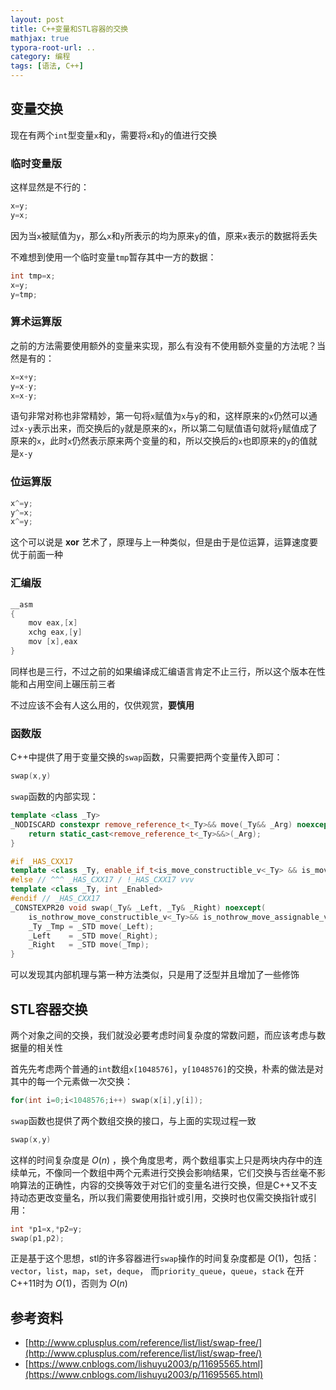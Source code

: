 ```yaml
---
layout: post
title: C++变量和STL容器的交换
mathjax: true
typora-root-url: ..
category: 编程
tags: [语法, C++]
---
```


## 变量交换

现在有两个`int`型变量`x`和`y`，需要将`x`和`y`的值进行交换

### 临时变量版

这样显然是不行的：

```cpp
x=y;
y=x;
```

因为当`x`被赋值为`y`，那么`x`和`y`所表示的均为原来`y`的值，原来`x`表示的数据将丢失

不难想到使用一个临时变量`tmp`暂存其中一方的数据：

```cpp
int tmp=x;
x=y;
y=tmp;
```

### 算术运算版

之前的方法需要使用额外的变量来实现，那么有没有不使用额外变量的方法呢？当然是有的：

```cpp
x=x+y;
y=x-y;
x=x-y;
```

语句非常对称也非常精妙，第一句将`x`赋值为`x`与`y`的和，这样原来的`x`仍然可以通过`x-y`表示出来，而交换后的`y`就是原来的`x`，所以第二句赋值语句就将`y`赋值成了原来的`x`，此时`x`仍然表示原来两个变量的和，所以交换后的`x`也即原来的`y`的值就是`x-y`

### 位运算版

```cpp
x^=y;
y^=x;
x^=y;
```

这个可以说是 **xor** 艺术了，原理与上一种类似，但是由于是位运算，运算速度要优于前面一种

### 汇编版

```cpp
__asm
{
    mov eax,[x]
    xchg eax,[y]
    mov [x],eax
}
```

同样也是三行，不过之前的如果编译成汇编语言肯定不止三行，所以这个版本在性能和占用空间上碾压前三者

不过应该不会有人这么用的，仅供观赏，**要慎用**

### 函数版

C++中提供了用于变量交换的`swap`函数，只需要把两个变量传入即可：

```cpp
swap(x,y)
```

`swap`函数的内部实现：

```cpp
template <class _Ty>
_NODISCARD constexpr remove_reference_t<_Ty>&& move(_Ty&& _Arg) noexcept { // forward _Arg as movable
    return static_cast<remove_reference_t<_Ty>&&>(_Arg);
}

#if _HAS_CXX17
template <class _Ty, enable_if_t<is_move_constructible_v<_Ty> && is_move_assignable_v<_Ty>, int> _Enabled>
#else // ^^^ _HAS_CXX17 / !_HAS_CXX17 vvv
template <class _Ty, int _Enabled>
#endif // _HAS_CXX17
_CONSTEXPR20 void swap(_Ty& _Left, _Ty& _Right) noexcept(
    is_nothrow_move_constructible_v<_Ty>&& is_nothrow_move_assignable_v<_Ty>) {
    _Ty _Tmp = _STD move(_Left);
    _Left    = _STD move(_Right);
    _Right   = _STD move(_Tmp);
}
```

可以发现其内部机理与第一种方法类似，只是用了泛型并且增加了一些修饰

## STL容器交换

两个对象之间的交换，我们就没必要考虑时间复杂度的常数问题，而应该考虑与数据量的相关性

首先先考虑两个普通的`int`数组`x[1048576]`，`y[1048576]`的交换，朴素的做法是对其中的每一个元素做一次交换：

```cpp
for(int i=0;i<1048576;i++) swap(x[i],y[i]);
```

`swap`函数也提供了两个数组交换的接口，与上面的实现过程一致

```cpp
swap(x,y)
```

这样的时间复杂度是 $O(n)$ ，换个角度思考，两个数组事实上只是两块内存中的连续单元，不像同一个数组中两个元素进行交换会影响结果，它们交换与否丝毫不影响算法的正确性，内容的交换等效于对它们的变量名进行交换，但是C++又不支持动态更改变量名，所以我们需要使用指针或引用，交换时也仅需交换指针或引用：

```cpp
int *p1=x,*p2=y;
swap(p1,p2);
```

正是基于这个思想，stl的许多容器进行`swap`操作的时间复杂度都是 $O(1)$，包括：`vector`，`list`，`map`，`set`，`deque`，
而`priority_queue`，`queue`，`stack` 在开C++11时为 $O(1)$，否则为 $O(n)$

## 参考资料

- [http://www.cplusplus.com/reference/list/list/swap-free/](http://www.cplusplus.com/reference/list/list/swap-free/)
- [https://www.cnblogs.com/lishuyu2003/p/11695565.html](https://www.cnblogs.com/lishuyu2003/p/11695565.html)